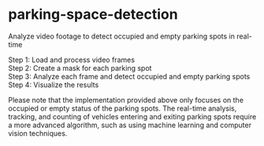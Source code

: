 # parking-space-detection
Analyze video footage to detect occupied and empty parking spots in real-time 


Step 1: Load and process video frames \
Step 2: Create a mask for each parking spot \
Step 3: Analyze each frame and detect occupied and empty parking spots \
Step 4: Visualize the results 


Please note that the implementation provided above only focuses on the occupied or empty status of the parking spots. The real-time analysis, tracking, and counting of vehicles entering and exiting parking spots require a more advanced algorithm, such as using machine learning and computer vision techniques.
